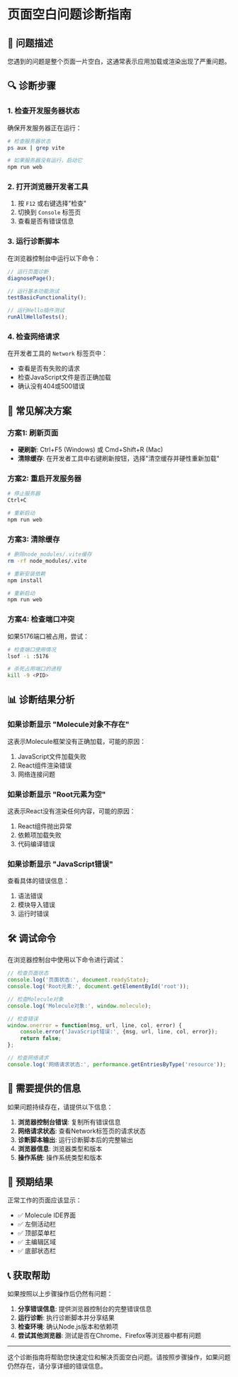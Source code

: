 # 页面空白问题诊断指南

## 🚨 问题描述

您遇到的问题是整个页面一片空白，这通常表示应用加载或渲染出现了严重问题。

## 🔍 诊断步骤

### 1. 检查开发服务器状态

确保开发服务器正在运行：
```bash
# 检查服务器状态
ps aux | grep vite

# 如果服务器没有运行，启动它
npm run web
```

### 2. 打开浏览器开发者工具

1. 按 `F12` 或右键选择"检查"
2. 切换到 `Console` 标签页
3. 查看是否有错误信息

### 3. 运行诊断脚本

在浏览器控制台中运行以下命令：

```javascript
// 运行页面诊断
diagnosePage();

// 运行基本功能测试
testBasicFunctionality();

// 运行Hello插件测试
runAllHelloTests();
```

### 4. 检查网络请求

在开发者工具的 `Network` 标签页中：
- 查看是否有失败的请求
- 检查JavaScript文件是否正确加载
- 确认没有404或500错误

## 🔧 常见解决方案

### 方案1: 刷新页面
- **硬刷新**: Ctrl+F5 (Windows) 或 Cmd+Shift+R (Mac)
- **清除缓存**: 在开发者工具中右键刷新按钮，选择"清空缓存并硬性重新加载"

### 方案2: 重启开发服务器
```bash
# 停止服务器
Ctrl+C

# 重新启动
npm run web
```

### 方案3: 清除缓存
```bash
# 删除node_modules/.vite缓存
rm -rf node_modules/.vite

# 重新安装依赖
npm install

# 重新启动
npm run web
```

### 方案4: 检查端口冲突
如果5176端口被占用，尝试：
```bash
# 检查端口使用情况
lsof -i :5176

# 杀死占用端口的进程
kill -9 <PID>
```

## 📊 诊断结果分析

### 如果诊断显示 "Molecule对象不存在"
这表示Molecule框架没有正确加载，可能的原因：
1. JavaScript文件加载失败
2. React组件渲染错误
3. 网络连接问题

### 如果诊断显示 "Root元素为空"
这表示React没有渲染任何内容，可能的原因：
1. React组件抛出异常
2. 依赖项加载失败
3. 代码编译错误

### 如果诊断显示 "JavaScript错误"
查看具体的错误信息：
1. 语法错误
2. 模块导入错误
3. 运行时错误

## 🛠️ 调试命令

在浏览器控制台中使用以下命令进行调试：

```javascript
// 检查页面状态
console.log('页面状态:', document.readyState);
console.log('Root元素:', document.getElementById('root'));

// 检查Molecule对象
console.log('Molecule对象:', window.molecule);

// 检查错误
window.onerror = function(msg, url, line, col, error) {
    console.error('JavaScript错误:', {msg, url, line, col, error});
    return false;
};

// 检查网络请求
console.log('网络请求状态:', performance.getEntriesByType('resource'));
```

## 📝 需要提供的信息

如果问题持续存在，请提供以下信息：

1. **浏览器控制台错误**: 复制所有错误信息
2. **网络请求状态**: 查看Network标签页的请求状态
3. **诊断脚本输出**: 运行诊断脚本后的完整输出
4. **浏览器信息**: 浏览器类型和版本
5. **操作系统**: 操作系统类型和版本

## 🎯 预期结果

正常工作的页面应该显示：
- ✅ Molecule IDE界面
- ✅ 左侧活动栏
- ✅ 顶部菜单栏
- ✅ 主编辑区域
- ✅ 底部状态栏

## 📞 获取帮助

如果按照以上步骤操作后仍然有问题：

1. **分享错误信息**: 提供浏览器控制台的完整错误信息
2. **运行诊断**: 执行诊断脚本并分享结果
3. **检查环境**: 确认Node.js版本和依赖项
4. **尝试其他浏览器**: 测试是否在Chrome、Firefox等浏览器中都有问题

---

这个诊断指南将帮助您快速定位和解决页面空白问题。请按照步骤操作，如果问题仍然存在，请分享详细的错误信息。
